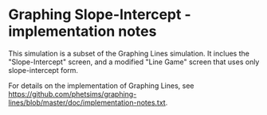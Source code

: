 # Graphing Slope-Intercept - implementation notes

This simulation is a subset of the Graphing Lines simulation. It inclues the "Slope-Intercept" screen, 
and a modified "Line Game" screen that uses only slope-intercept form.

For details on the implementation of Graphing Lines, see https://github.com/phetsims/graphing-lines/blob/master/doc/implementation-notes.txt.
